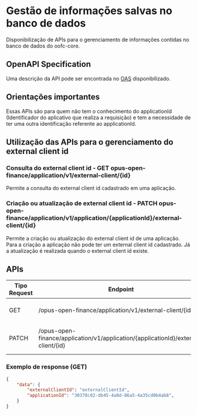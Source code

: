 # Gestão de informações salvas no banco de dados

Disponibilização de APIs para o gerenciamento de informações
contidas no banco de dados do oofc-core.

## OpenAPI Specification

Uma descrição da API pode ser encontrada no [OAS](oas-interno.yml) disponibilizado.

## Orientações importantes

Essas APIs são para quem não tem o conhecimento do applicationId
(Identificador do aplicativo que realiza a requisição) e
tem a necessidade de ter uma outra identificação referente ao applicationId.

## Utilização das APIs para o gerenciamento do external client id

### Consulta do external client id - GET opus-open-finance/application/v1/external-client/{id}

Permite a consulta do external client id cadastrado em uma aplicação.

### Criação ou atualização de external client id - PATCH opus-open-finance/application/v1/application/{applicationId}/external-client/{id}

Permite a criação ou atualização do external client id de uma aplicação.
Para a criação a aplicação não pode ter um external client id cadastrado. Já a
atualização é realizada quando o external client id existe.

## APIs

| Tipo Request | Endpoint                                                                           | Descrição                                   | Sucesso  |
| ------------ | ---------------------------------------------------------------------------------- | ------------------------------------------- | -------- |
| GET          | /opus-open-finance/application/v1/external-client/{id}                             | Obtenção do external client id              | 200      |
| PATCH        | /opus-open-finance/application/v1/application/{applicationId}/external-client/{id} | Criação e atualização do external client id | 204      |

### Exemplo de response (GET)

```JSON
{
    "data": {
        "externalClientId": "externalClientId",
        "applicationId": "30370c82-db45-4a0d-86a5-4a35cd0b4ab8",
    }
}
```